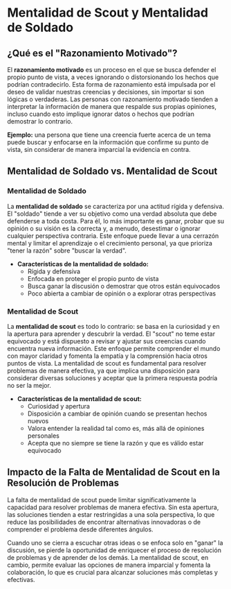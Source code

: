 # Mentalidad de Scout y Mentalidad de Soldado

## ¿Qué es el "Razonamiento Motivado"?

El **razonamiento motivado** es un proceso en el que se busca defender el propio punto de vista, a veces ignorando o distorsionando los hechos que podrían contradecirlo. Esta forma de razonamiento está impulsada por el deseo de validar nuestras creencias y decisiones, sin importar si son lógicas o verdaderas. Las personas con razonamiento motivado tienden a interpretar la información de manera que respalde sus propias opiniones, incluso cuando esto implique ignorar datos o hechos que podrían demostrar lo contrario.

**Ejemplo:** una persona que tiene una creencia fuerte acerca de un tema puede buscar y enfocarse en la información que confirme su punto de vista, sin considerar de manera imparcial la evidencia en contra.

## Mentalidad de Soldado vs. Mentalidad de Scout

### Mentalidad de Soldado

La **mentalidad de soldado** se caracteriza por una actitud rígida y defensiva. El "soldado" tiende a ver su objetivo como una verdad absoluta que debe defenderse a toda costa. Para él, lo más importante es ganar, probar que su opinión o su visión es la correcta y, a menudo, desestimar o ignorar cualquier perspectiva contraria. Este enfoque puede llevar a una cerrazón mental y limitar el aprendizaje o el crecimiento personal, ya que prioriza "tener la razón" sobre "buscar la verdad".

- **Características de la mentalidad de soldado:**
  - Rígida y defensiva
  - Enfocada en proteger el propio punto de vista
  - Busca ganar la discusión o demostrar que otros están equivocados
  - Poco abierta a cambiar de opinión o a explorar otras perspectivas

### Mentalidad de Scout

La **mentalidad de scout** es todo lo contrario: se basa en la curiosidad y en la apertura para aprender y descubrir la verdad. El "scout" no teme estar equivocado y está dispuesto a revisar y ajustar sus creencias cuando encuentra nueva información. Este enfoque permite comprender el mundo con mayor claridad y fomenta la empatía y la comprensión hacia otros puntos de vista. La mentalidad de scout es fundamental para resolver problemas de manera efectiva, ya que implica una disposición para considerar diversas soluciones y aceptar que la primera respuesta podría no ser la mejor.

- **Características de la mentalidad de scout:**
  - Curiosidad y apertura
  - Disposición a cambiar de opinión cuando se presentan hechos nuevos
  - Valora entender la realidad tal como es, más allá de opiniones personales
  - Acepta que no siempre se tiene la razón y que es válido estar equivocado

## Impacto de la Falta de Mentalidad de Scout en la Resolución de Problemas

La falta de mentalidad de scout puede limitar significativamente la capacidad para resolver problemas de manera efectiva. Sin esta apertura, las soluciones tienden a estar restringidas a una sola perspectiva, lo que reduce las posibilidades de encontrar alternativas innovadoras o de comprender el problema desde diferentes ángulos.

Cuando uno se cierra a escuchar otras ideas o se enfoca solo en "ganar" la discusión, se pierde la oportunidad de enriquecer el proceso de resolución de problemas y de aprender de los demás. La mentalidad de scout, en cambio, permite evaluar las opciones de manera imparcial y fomenta la colaboración, lo que es crucial para alcanzar soluciones más completas y efectivas.

